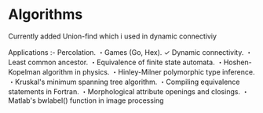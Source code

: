 # Algorithms

Currently added Union-find which i used in dynamic connectiviy

Applications :- 
  Percolation.
・Games (Go, Hex).
✓ Dynamic connectivity.
・Least common ancestor.
・Equivalence of finite state automata.
・Hoshen-Kopelman algorithm in physics.
・Hinley-Milner polymorphic type inference.
・Kruskal's minimum spanning tree algorithm.
・Compiling equivalence statements in Fortran.
・Morphological attribute openings and closings.
・Matlab's bwlabel() function in image processing
